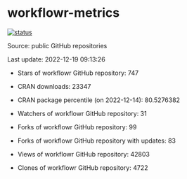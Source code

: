 
<!-- README.md is generated from README.Rmd. Please edit that file -->

# workflowr-metrics

[![status](https://github.com/workflowr/workflowr-metrics/workflows/metrics/badge.svg)](https://github.com/workflowr/workflowr-metrics/actions/workflows/metrics.yaml)

Source: public GitHub repositories

Last update: 2022-12-19 09:13:26

<!--





* Weekly active projects (unique users):  ()

* Monthly active projects (unique users):  ()

* Number of workflowr projects on GitHub: 


-->

  - Stars of workflowr GitHub repository: 747

  - CRAN downloads: 23347

  - CRAN package percentile (on 2022-12-14): 80.5276382

  - Watchers of workflowr GitHub repository: 31

  - Forks of workflowr GitHub repository: 99

  - Forks of workflowr GitHub repository with updates: 83

  - Views of workflowr GitHub repository: 42803

  - Clones of workflowr GitHub repository: 4722
